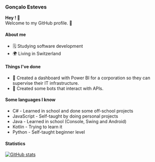 ### Gonçalo Esteves
**Hey ! 🙌**\
Welcome to my GitHub profile. 🤗

#### About me
* 🗒️ Studying software development
* 🌍 Living in Switzerland

#### Things I've done
* 📂 Created a dashboard with Power BI for a corporation so they can supervise their IT infrastructure.
* 🤖 Created some bots that interact with APIs.

#### Some languages I know
* C# - Learned in school and done some off-school projects
* JavaScript - Self-taught by doing personal projects
* Java - Learned in school (Console, Swing and Android)
* Kotlin - Trying to learn it
* Python - Self-taught beginner level

#### Statistics

[![GitHub stats](https://github-readme-stats.vercel.app/api/top-langs/?username=g-ae)](https://github.com/anuraghazra/github-readme-stats)
